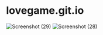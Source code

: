 # lovegame.git.io

![Screenshot (29)](https://github.com/user-attachments/assets/dfce22c8-c77d-4d01-95d0-456a5f0222ab)
![Screenshot (28)](https://github.com/user-attachments/assets/25a4833e-4c39-4735-bcd3-2f422d62a0f9)
